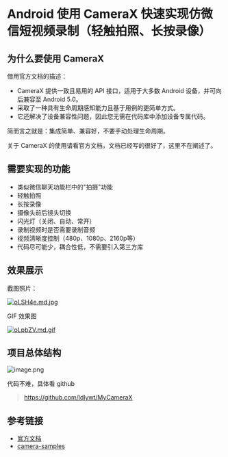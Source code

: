 # Android 使用 CameraX 快速实现仿微信短视频录制（轻触拍照、长按录像）

## 为什么要使用 CameraX

借用官方文档的描述：

- CameraX 提供一致且易用的 API 接口，适用于大多数 Android 设备，并可向后兼容至 Android 5.0。
- 采取了一种具有生命周期感知能力且基于用例的更简单方式。
- 它还解决了设备兼容性问题，因此您无需在代码库中添加设备专属代码。

简而言之就是：集成简单、兼容好，不要手动处理生命周期。

关于 CameraX 的使用请看官方文档，文档已经写的很好了，这里不在阐述了。

## 需要实现的功能

- 类似微信聊天功能栏中的"拍摄"功能
- 轻触拍照
- 长按录像
- 摄像头前后镜头切换
- 闪光灯（关闭、自动、常开）
- 录制视频时是否需要录制音频
- 视频清晰度控制（480p、1080p、2160p等）
- 代码尽可能少，耦合性低，不需要引入第三方库

## 效果展示

截图照片：

[![oLSH4e.md.jpg](https://s4.ax1x.com/2021/12/12/oLSH4e.md.jpg)](https://imgtu.com/i/oLSH4e)

GIF 效果图

[![oLpbZV.md.gif](https://s4.ax1x.com/2021/12/12/oLpbZV.md.gif)](https://imgtu.com/i/oLpbZV)

## 项目总体结构

![image.png](https://p1-juejin.byteimg.com/tos-cn-i-k3u1fbpfcp/c217e196c7ce45bd928032b81aa68973~tplv-k3u1fbpfcp-watermark.image?)

代码不难，具体看 github 
> https://github.com/ldlywt/MyCameraX

## 参考链接

- [官方文档](https://developer.android.com/training/camerax?hl=zh_cn)
- [camera-samples](https://github.com/android/camera-samples)



